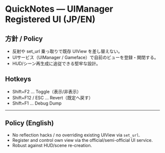 # QuickNotes — UIManager Registered UI (JP/EN)

## 方針 / Policy
- 反射や set_url 乗っ取りで既存 UIView を差し替えない。
- UIサービス（UIManager / Gameface）で自前のビューを登録・開閉する。
- HUD/シーン再生成に追従できる堅牢な設計。

## Hotkeys
- Shift+F2 … Toggle（表示/非表示）
- Shift+F12 / ESC … Revert（既定へ戻す）
- Shift+F1 … Debug Dump

---

## Policy (English)
- No reflection hacks / no overriding existing UIView via `set_url`.
- Register and control own view via the official/semi-official UI service.
- Robust against HUD/scene re-creation.

